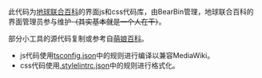 此代码为[地球联合百科](https://wiki.unitedearth.cc/)的界面js和css代码库，由BearBin管理，地球联合百科的界面管理员参与维护<del>（其实基本就是一个人在干）</del>。

部分小工具的源代码复制或参考自[萌娘百科](https://zh.moegirl.org.cn)。

- js代码使用[tsconfig.json](tsconfig.json)中的规则进行编译以兼容MediaWiki。
- css代码使用[.stylelintrc.json](.stylelintrc.json)中的规则进行格式化。